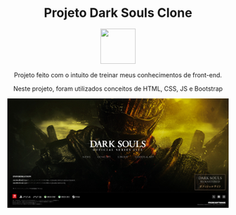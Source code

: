 <div align="center">
  <h1>Projeto Dark Souls Clone</h1> 
  <img width="80px" height="80px" src="https://media.tenor.com/drxH1lO9cfEAAAAj/dark-souls-bonfire.gif">
  <p>Projeto feito com o intuito de treinar meus conhecimentos de front-end.</p>
  <p>Neste projeto, foram utilizados conceitos de HTML, CSS, JS e Bootstrap</p>
</div>

<img src="images/DarkSoulsClone - index.png">
